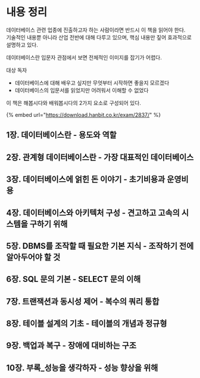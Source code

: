 # 내용 정리

데이터베이스 관련 업종에 진출하고자 하는 사람이라면 반드시 이 책을 읽어야 한다.  
기술적인 내용뿐 아니라 산업 전반에 대해 다루고 있으며, 핵심 내용만 짚어 효과적으로 설명하고 있다.

데이터베이스란 입문자 관점에서 보면 전체적인 이미지를 잡기가 어렵다.

대상 독자

* 데이터베이스에 대해 배우고 싶지만 무엇부터 시작하면 좋을지 모르겠다
* 데이터베이스의 입문서를 읽었지만 어려워서 이해할 수 없었다

이 책은 해봅시다와 배워봅시다의 2가지 요소로 구성되어 있다.

{% embed url="https://download.hanbit.co.kr/exam/2837/" %}

## 1장. 데이터베이스란 - 용도와 역할

## 2장. 관계형 데이터베이스란 - 가장 대표적인 데이터베이스

## 3장. 데이터베이스에 얽힌 돈 이야기 - 초기비용과 운영비용

## 4장. 데이터베이스와 아키텍처 구성 - 견고하고 고속의 시스템을 구하기 위해

## 5장. DBMS를 조작할 때 필요한 기본 지식 - 조작하기 전에 알아두어야 할 것

## 6장. SQL 문의 기본 - SELECT 문의 이해

## 7장. 트랜잭션과 동시성 제어 - 복수의 쿼리 통합

## 8장. 테이블 설계의 기초 - 테이블의 개념과 정규형

## 9장. 백업과 복구 - 장애에 대비하는 구조

## 10장. 부록\_성능을 생각하자 - 성능 향상을 위해

